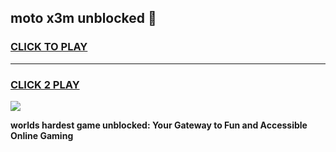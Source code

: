 
## moto x3m unblocked 👋
<h3>
<a href="https://premium.freeplayer.one?title=moto_x3m_unblocked&ref=13F">CLICK TO PLAY</a></h3>
<hr>

<h3>
<a href="https://premium.freeplayer.one?title=moto_x3m_unblocked&ref=13F">CLICK 2 PLAY</a>
  
</h3>

<a href="https://premium.freeplayer.one?title=moto_x3m_unblocked&ref=12F/"><img src="https://clearcache.store/games.png"></a>


**worlds hardest game unblocked: Your Gateway to Fun and Accessible Online Gaming**
